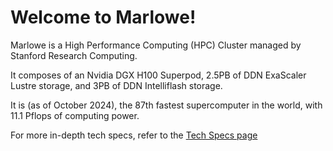 # Welcome to Marlowe!

Marlowe is a High Performance Computing (HPC) Cluster managed by Stanford Research Computing.

It composes of an Nvidia DGX H100 Superpod, 2.5PB of DDN ExaScaler Lustre storage, and 3PB of DDN Intelliflash storage.

It is (as of October 2024), the 87th fastest supercomputer in the world, with 11.1 Pflops of computing power.

For more in-depth tech specs, refer to the [Tech Specs page](./specs.md)
